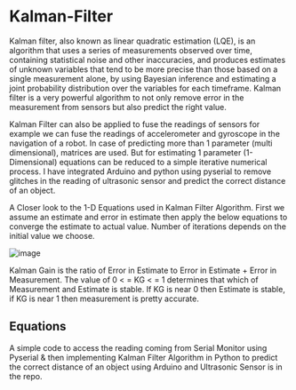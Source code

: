 # Kalman-Filter
Kalman filter, also known as linear quadratic estimation (LQE), is an algorithm that uses a series of measurements observed over time, containing statistical noise and other inaccuracies, and produces estimates of unknown variables that tend to be more precise than those based on a single measurement alone, by using Bayesian inference and estimating a joint probability distribution over the variables for each timeframe. Kalman filter is a very powerful algorithm to not only remove error in the measurement from sensors but also predict the right value.

Kalman Filter can also be applied to fuse the readings of sensors for example we can fuse the readings of accelerometer and gyroscope in the navigation of a robot. In case of predicting more than 1 parameter (multi dimensional), matrices are used. But for estimating 1 parameter (1-Dimensional) equations can be reduced to a simple iterative numerical process. 
I have integrated Arduino and python using pyserial to remove glitches in the reading of ultrasonic sensor and predict the correct distance of an object.

A Closer look to the 1-D Equations used in Kalman Filter Algorithm.
First we assume an estimate and error in estimate then apply the below equations to converge the estimate to actual value. Number of iterations depends on the initial value we choose. 

![image](https://user-images.githubusercontent.com/20594048/63640791-5eec2480-c6c2-11e9-823c-b3a956759548.png)

Kalman Gain is the ratio of Error in Estimate to Error in Estimate + Error in Measurement. The value of 0 < = KG < = 1 determines that which of Measurement and Estimate is stable. If KG is near 0 then Estimate is stable, if KG is near 1 then measurement is pretty accurate.  
## Equations
A simple code to access the reading coming from Serial Monitor using Pyserial & then implementing Kalman Filter Algorithm in Python to predict the correct distance of an object using Arduino and Ultrasonic Sensor is in the repo. 

